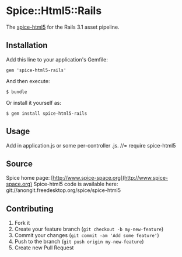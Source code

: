 # Spice::Html5::Rails

The [spice-html5](/www.spice-space.com) for the Rails 3.1 asset pipeline.

## Installation

Add this line to your application's Gemfile:

    gem 'spice-html5-rails'

And then execute:

    $ bundle

Or install it yourself as:

    $ gem install spice-html5-rails

## Usage

Add in application.js or some per-controller .js.
    //= require spice-html5

## Source

Spice home page: [http://www.spice-space.org](http://www.spice-space.org)
Spice-html5 code is available here: git://anongit.freedesktop.org/spice/spice-html5

## Contributing

1. Fork it
2. Create your feature branch (`git checkout -b my-new-feature`)
3. Commit your changes (`git commit -am 'Add some feature'`)
4. Push to the branch (`git push origin my-new-feature`)
5. Create new Pull Request
